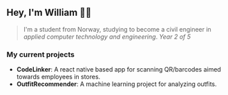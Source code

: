 ## Hey, I'm William 👋🏼

> I'm a student from Norway, studying to become a civil engineer in *applied computer technology and engineering*.
> *Year 2 of 5*

### My current projects
- **CodeLinker**: A react native based app for scanning QR/barcodes aimed towards employees in stores.
- **OutfitRecommender**: A machine learning project for analyzing outfits. 

<!-- 
---

[![GitHub Streak](https://github-readme-streak-stats.herokuapp.com?user=williamsaether&theme=dark&ring=fb4362&file=fb4362&currStreakNum=fb4362&currStreakLabel=fb4362&hide_border=true)](https://git.io/streak-stats)
![Your GitHub stats](https://github-readme-stats.vercel.app/api?username=williamsaether&hide_border=true&show_icons=true&bg_color=151515&title_color=fb4362&icon_color=fb4362&text_bold=false&text_color=9e9e9e) --> 
